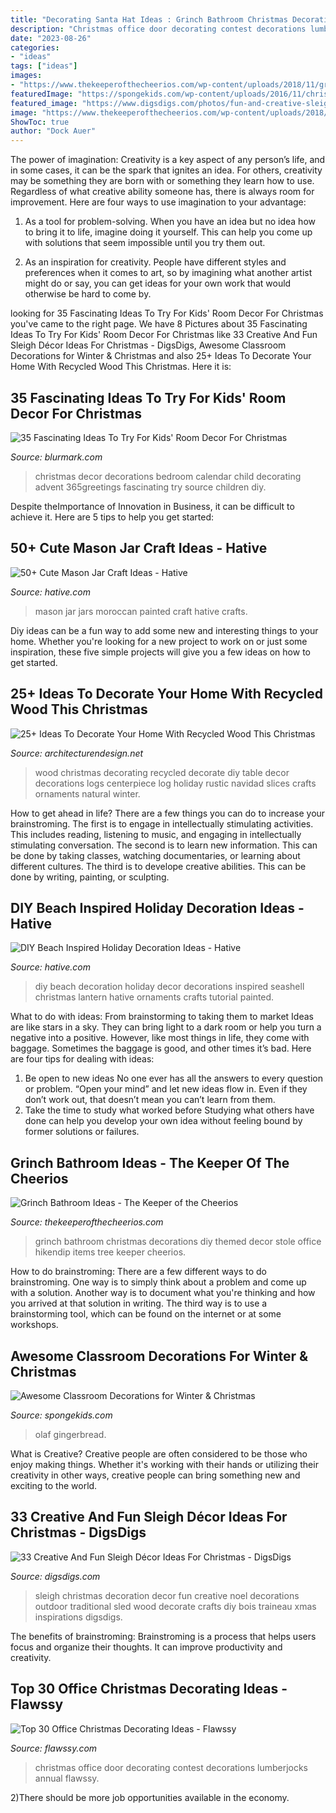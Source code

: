 ```yaml
---
title: "Decorating Santa Hat Ideas : Grinch Bathroom Christmas Decorations Diy Themed Decor Stole Office Hikendip Items Tree Keeper Cheerios"
description: "Christmas office door decorating contest decorations lumberjocks annual flawssy"
date: "2023-08-26"
categories:
- "ideas"
tags: ["ideas"]
images:
- "https://www.thekeeperofthecheerios.com/wp-content/uploads/2018/11/grinch-bathroom-6.jpg"
featuredImage: "https://spongekids.com/wp-content/uploads/2016/11/christmas-bulletin-board/11-christmas-bulletin-board-ideas.jpg"
featured_image: "https://www.digsdigs.com/photos/fun-and-creative-sleigh-decor-ideas-for-christmas-31.jpg"
image: "https://www.thekeeperofthecheerios.com/wp-content/uploads/2018/11/grinch-bathroom-6.jpg"
ShowToc: true
author: "Dock Auer"
---
```



The power of imagination:
Creativity is a key aspect of any person’s life, and in some cases, it can be the spark that ignites an idea. For others, creativity may be something they are born with or something they learn how to use. Regardless of what creative ability someone has, there is always room for improvement. Here are four ways to use imagination to your advantage: 
1. As a tool for problem-solving. When you have an idea but no idea how to bring it to life, imagine doing it yourself. This can help you come up with solutions that seem impossible until you try them out.

2. As an inspiration for creativity. People have different styles and preferences when it comes to art, so by imagining what another artist might do or say, you can get ideas for your own work that would otherwise be hard to come by.

	

		
looking for 35 Fascinating Ideas To Try For Kids&#039; Room Decor For Christmas you've came to the right page. We have 8 Pictures about 35 Fascinating Ideas To Try For Kids&#039; Room Decor For Christmas like 33 Creative And Fun Sleigh Décor Ideas For Christmas - DigsDigs, Awesome Classroom Decorations for Winter &amp; Christmas and also 25+ Ideas To Decorate Your Home With Recycled Wood This Christmas. Here it is:
		
    
## 35 Fascinating Ideas To Try For Kids&#039; Room Decor For Christmas

<img loading=lazy src="http://www.blurmark.com/wp-content/uploads/2017/10/Best-Christmas-Advent-Calendar-For-Kids-Room.jpg" onerror="this.onerror=null;this.src='https://tse2.mm.bing.net/th?id=OIP.Pa2R6bn5x7TITT1jQ4W9LgHaKe&amp;pid=15.1';" alt="35 Fascinating Ideas To Try For Kids&#039; Room Decor For Christmas">

_Source: blurmark.com_

>christmas decor decorations bedroom calendar child decorating advent 365greetings fascinating try source children diy. 

	

Despite theImportance of Innovation in Business, it can be difficult to achieve it. Here are 5 tips to help you get started: 

    
## 50+ Cute Mason Jar Craft Ideas - Hative

<img loading=lazy src="https://hative.com/wp-content/uploads/2014/02/mason-jar-crafts/moroccan-painted-mason-jars-10.jpeg" onerror="this.onerror=null;this.src='https://tse1.mm.bing.net/th?id=OIP.uOOdSKStD70DBlUK-s_EEAHaG8&amp;pid=15.1';" alt="50+ Cute Mason Jar Craft Ideas - Hative">

_Source: hative.com_

>mason jar jars moroccan painted craft hative crafts. 

	

Diy ideas can be a fun way to add some new and interesting things to your home. Whether you're looking for a new project to work on or just some inspiration, these five simple projects will give you a few ideas on how to get started.

    
## 25+ Ideas To Decorate Your Home With Recycled Wood This Christmas

<img loading=lazy src="http://cdn.architecturendesign.net/wp-content/uploads/2015/12/AD-Ideas-To-Decorate-Your-Home-With-Recycled-Wood-This-04.jpg" onerror="this.onerror=null;this.src='https://tse4.mm.bing.net/th?id=OIP.bVFCADoZb3W-nALoUdO4OwHaLK&amp;pid=15.1';" alt="25+ Ideas To Decorate Your Home With Recycled Wood This Christmas">

_Source: architecturendesign.net_

>wood christmas decorating recycled decorate diy table decor decorations logs centerpiece log holiday rustic navidad slices crafts ornaments natural winter. 

	

How to get ahead in life? There are a few things you can do to increase your brainstroming. The first is to engage in intellectually stimulating activities. This includes reading, listening to music, and engaging in intellectually stimulating conversation. The second is to learn new information. This can be done by taking classes, watching documentaries, or learning about different cultures. The third is to develope creative abilities. This can be done by writing, painting, or sculpting.

    
## DIY Beach Inspired Holiday Decoration Ideas - Hative

<img loading=lazy src="https://hative.com/wp-content/uploads/2015/11/beach-holiday-decorations/1-41-diy-beach-inspired-holiday-decoration-ideas.jpg" onerror="this.onerror=null;this.src='https://tse1.mm.bing.net/th?id=OIP.Z1Y6p66PrWq4BT6eNiNOZwHaKu&amp;pid=15.1';" alt="DIY Beach Inspired Holiday Decoration Ideas - Hative">

_Source: hative.com_

>diy beach decoration holiday decor decorations inspired seashell christmas lantern hative ornaments crafts tutorial painted. 

	

What to do with ideas: From brainstorming to taking them to market
Ideas are like stars in a sky. They can bring light to a dark room or help you turn a negative into a positive. However, like most things in life, they come with baggage. Sometimes the baggage is good, and other times it’s bad. Here are four tips for dealing with ideas:
1. Be open to new ideas 
No one ever has all the answers to every question or problem. “Open your mind” and let new ideas flow in. Even if they don’t work out, that doesn’t mean you can’t learn from them. 
2. Take the time to study what worked before 
Studying what others have done can help you develop your own idea without feeling bound by former solutions or failures.

    
## Grinch Bathroom Ideas - The Keeper Of The Cheerios

<img loading=lazy src="https://www.thekeeperofthecheerios.com/wp-content/uploads/2018/11/grinch-bathroom-6.jpg" onerror="this.onerror=null;this.src='https://tse4.mm.bing.net/th?id=OIP.X4XGXsf3VhW5xHI_W6K8bgHaJ4&amp;pid=15.1';" alt="Grinch Bathroom Ideas - The Keeper of the Cheerios">

_Source: thekeeperofthecheerios.com_

>grinch bathroom christmas decorations diy themed decor stole office hikendip items tree keeper cheerios. 

	

How to do brainstroming:
There are a few different ways to do brainstroming. One way is to simply think about a problem and come up with a solution. Another way is to document what you're thinking and how you arrived at that solution in writing. The third way is to use a brainstorming tool, which can be found on the internet or at some workshops.

    
## Awesome Classroom Decorations For Winter &amp; Christmas

<img loading=lazy src="https://spongekids.com/wp-content/uploads/2016/11/christmas-bulletin-board/11-christmas-bulletin-board-ideas.jpg" onerror="this.onerror=null;this.src='https://tse4.mm.bing.net/th?id=OIP.-oGVygNx6HDeWuoJd_VFhAHaJ4&amp;pid=15.1';" alt="Awesome Classroom Decorations for Winter &amp; Christmas">

_Source: spongekids.com_

>olaf gingerbread. 

	

What is Creative?
Creative people are often considered to be those who enjoy making things. Whether it's working with their hands or utilizing their creativity in other ways, creative people can bring something new and exciting to the world.

    
## 33 Creative And Fun Sleigh Décor Ideas For Christmas - DigsDigs

<img loading=lazy src="https://www.digsdigs.com/photos/fun-and-creative-sleigh-decor-ideas-for-christmas-31.jpg" onerror="this.onerror=null;this.src='https://tse4.mm.bing.net/th?id=OIP.tdTMbdF8SwNdcCfpetNgfQAAAA&amp;pid=15.1';" alt="33 Creative And Fun Sleigh Décor Ideas For Christmas - DigsDigs">

_Source: digsdigs.com_

>sleigh christmas decoration decor fun creative noel decorations outdoor traditional sled wood decorate crafts diy bois traineau xmas inspirations digsdigs. 

	

The benefits of brainstroming:
Brainstroming is a process that helps users focus and organize their thoughts. It can improve productivity and creativity.

    
## Top 30 Office Christmas Decorating Ideas - Flawssy

<img loading=lazy src="http://flawssy.com/wp-content/uploads/2016/10/Office-Christmas-Door-Decorating-Contest-Ideas.jpg" onerror="this.onerror=null;this.src='https://tse2.mm.bing.net/th?id=OIP.TFAxH_Yx1r7e5R0V_kbySwHaLG&amp;pid=15.1';" alt="Top 30 Office Christmas Decorating Ideas - Flawssy">

_Source: flawssy.com_

>christmas office door decorating contest decorations lumberjocks annual flawssy. 

	

2)There should be more job opportunities available in the economy. 

